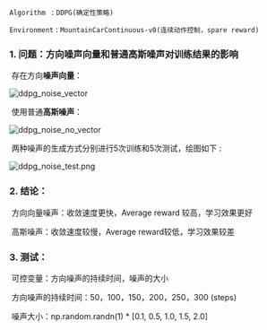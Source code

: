 ```Algorithm ``` : ```DDPG(确定性策略)```

```Environment``` : ```MountainCarContinuous-v0(连续动作控制，spare reward)```



### 1. 问题：方向噪声向量和普通高斯噪声对训练结果的影响

​		存在方向**噪声向量**：

![ddpg_noise_vector](../assets/ddpg_noise_vector.png)

​		使用普通**高斯噪声**：

![ddpg_noise_no_vector](../assets/ddpg_noise_no_vector.png)

​	两种噪声的生成方式分别进行5次训练和5次测试，绘图如下 : 

![ddpg_noise_test.png](../assets/ddpg_noise_test_1.png)

### 2. 结论：

​	方向向量噪声：收敛速度更快，Average reward 较高，学习效果更好

​	高斯噪声：收敛速度较慢，Average reward较低，学习效果较差

### 3. 测试：

​	可控变量：方向噪声的持续时间，噪声的大小

​	方向噪声的持续时间：50，100，150，200，250，300 (steps)

​	噪声大小：np.random.randn(1) * [0.1,  0.5, 1.0, 1.5, 2.0]
